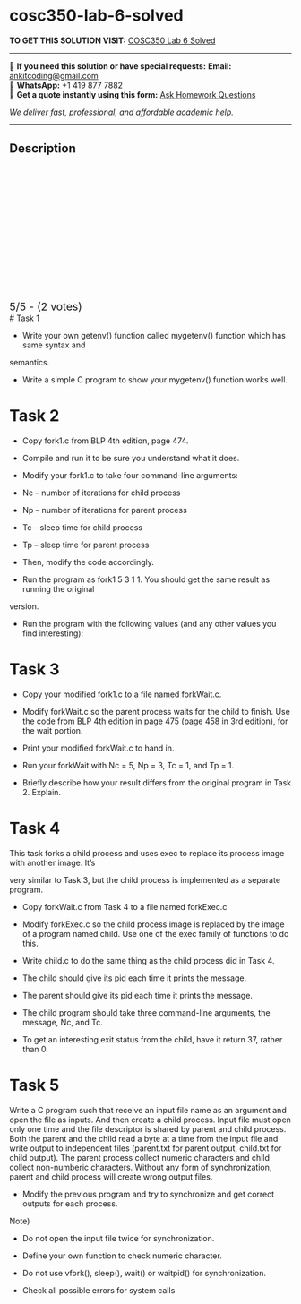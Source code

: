 # cosc350-lab-6-solved
**TO GET THIS SOLUTION VISIT:** [COSC350 Lab 6 Solved](https://www.ankitcodinghub.com/product/cosc350-lab-6-solved/)


---

📩 **If you need this solution or have special requests:** **Email:** ankitcoding@gmail.com  
📱 **WhatsApp:** +1 419 877 7882  
📄 **Get a quote instantly using this form:** [Ask Homework Questions](https://www.ankitcodinghub.com/services/ask-homework-questions/)

*We deliver fast, professional, and affordable academic help.*

---

<h2>Description</h2>



<div class="kk-star-ratings kksr-auto kksr-align-center kksr-valign-top" data-payload="{&quot;align&quot;:&quot;center&quot;,&quot;id&quot;:&quot;97762&quot;,&quot;slug&quot;:&quot;default&quot;,&quot;valign&quot;:&quot;top&quot;,&quot;ignore&quot;:&quot;&quot;,&quot;reference&quot;:&quot;auto&quot;,&quot;class&quot;:&quot;&quot;,&quot;count&quot;:&quot;2&quot;,&quot;legendonly&quot;:&quot;&quot;,&quot;readonly&quot;:&quot;&quot;,&quot;score&quot;:&quot;5&quot;,&quot;starsonly&quot;:&quot;&quot;,&quot;best&quot;:&quot;5&quot;,&quot;gap&quot;:&quot;4&quot;,&quot;greet&quot;:&quot;Rate this product&quot;,&quot;legend&quot;:&quot;5\/5 - (2 votes)&quot;,&quot;size&quot;:&quot;24&quot;,&quot;title&quot;:&quot;COSC350 Lab 6 Solved&quot;,&quot;width&quot;:&quot;138&quot;,&quot;_legend&quot;:&quot;{score}\/{best} - ({count} {votes})&quot;,&quot;font_factor&quot;:&quot;1.25&quot;}">

<div class="kksr-stars">

<div class="kksr-stars-inactive">
            <div class="kksr-star" data-star="1" style="padding-right: 4px">


<div class="kksr-icon" style="width: 24px; height: 24px;"></div>
        </div>
            <div class="kksr-star" data-star="2" style="padding-right: 4px">


<div class="kksr-icon" style="width: 24px; height: 24px;"></div>
        </div>
            <div class="kksr-star" data-star="3" style="padding-right: 4px">


<div class="kksr-icon" style="width: 24px; height: 24px;"></div>
        </div>
            <div class="kksr-star" data-star="4" style="padding-right: 4px">


<div class="kksr-icon" style="width: 24px; height: 24px;"></div>
        </div>
            <div class="kksr-star" data-star="5" style="padding-right: 4px">


<div class="kksr-icon" style="width: 24px; height: 24px;"></div>
        </div>
    </div>

<div class="kksr-stars-active" style="width: 138px;">
            <div class="kksr-star" style="padding-right: 4px">


<div class="kksr-icon" style="width: 24px; height: 24px;"></div>
        </div>
            <div class="kksr-star" style="padding-right: 4px">


<div class="kksr-icon" style="width: 24px; height: 24px;"></div>
        </div>
            <div class="kksr-star" style="padding-right: 4px">


<div class="kksr-icon" style="width: 24px; height: 24px;"></div>
        </div>
            <div class="kksr-star" style="padding-right: 4px">


<div class="kksr-icon" style="width: 24px; height: 24px;"></div>
        </div>
            <div class="kksr-star" style="padding-right: 4px">


<div class="kksr-icon" style="width: 24px; height: 24px;"></div>
        </div>
    </div>
</div>


<div class="kksr-legend" style="font-size: 19.2px;">
            5/5 - (2 votes)    </div>
    </div>
# Task 1

* Write your own getenv() function called mygetenv() function which has same syntax and

semantics.

* Write a simple C program to show your mygetenv() function works well.

# Task 2

* Copy fork1.c from BLP 4th edition, page 474.

* Compile and run it to be sure you understand what it does.

* Modify your fork1.c to take four command-line arguments:

* Nc – number of iterations for child process

* Np – number of iterations for parent process

* Tc – sleep time for child process

* Tp – sleep time for parent process

* Then, modify the code accordingly.

* Run the program as fork1 5 3 1 1. You should get the same result as running the original

version.

* Run the program with the following values (and any other values you find interesting):

# Task 3

* Copy your modified fork1.c to a file named forkWait.c.

* Modify forkWait.c so the parent process waits for the child to finish. Use the code from BLP 4th edition in page 475 (page 458 in 3rd edition), for the wait portion.

* Print your modified forkWait.c to hand in.

* Run your forkWait with Nc = 5, Np = 3, Tc = 1, and Tp = 1.

* Briefly describe how your result differs from the original program in Task 2. Explain.

# Task 4

This task forks a child process and uses exec to replace its process image with another image. It’s

very similar to Task 3, but the child process is implemented as a separate program.

* Copy forkWait.c from Task 4 to a file named forkExec.c

* Modify forkExec.c so the child process image is replaced by the image of a program named child. Use one of the exec family of functions to do this.

* Write child.c to do the same thing as the child process did in Task 4.

* The child should give its pid each time it prints the message.

* The parent should give its pid each time it prints the message.

* The child program should take three command-line arguments, the message, Nc, and Tc.

* To get an interesting exit status from the child, have it return 37, rather than 0.

# Task 5

Write a C program such that receive an input file name as an argument and open the file as inputs. And then create a child process. Input file must open only one time and the file descriptor is shared by parent and child process. Both the parent and the child read a byte at a time from the input file and write output to independent files (parent.txt for parent output, child.txt for child output). The parent process collect numeric characters and child collect non-numberic characters. Without any form of synchronization, parent and child process will create wrong output files.

* Modify the previous program and try to synchronize and get correct outputs for each process.

Note)

* Do not open the input file twice for synchronization.

* Define your own function to check numeric character.

* Do not use vfork(), sleep(), wait() or waitpid() for synchronization.

* Check all possible errors for system calls

